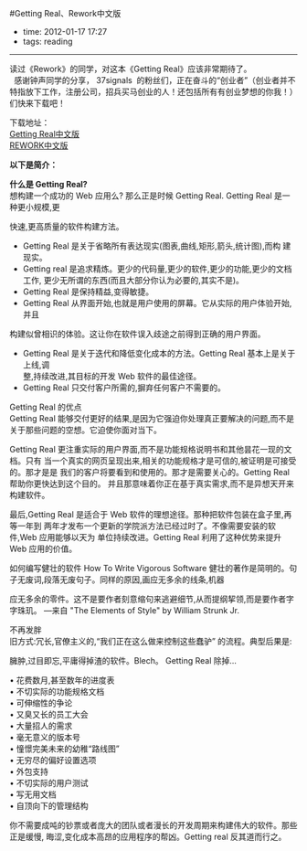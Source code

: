 #Getting Real、Rework中文版
 
- time: 2012-01-17 17:27
- tags: reading

---
<p>读过《Rework》的同学，对这本《Getting Real》应该非常期待了。<br>&nbsp; 感谢钟声同学的分享，&nbsp;37signals &nbsp;的粉丝们，正在奋斗的“创业者”（创业者并不特指放下工作，注册公司，招兵买马创业的人！还包括所有有创业梦想的你我！）们快来下载吧！</p><p>下载地址：<br>    <a href="http://rrurl.cn/6gt0ah " target="_blank">Getting Real中文版</a>    <br>    <a href="http://rrurl.cn/tn4pgz " target="_blank">REWORK中文版</a></p><p>    <strong>以下是简介：</strong></p><p>    <strong>什么是 Getting Real?</strong>    <br>想构建一个成功的 Web 应用么? 那么正是时候 Getting Real. Getting Real 是一种更小规模,更</p>快速,更高质量的软件构建方法。<ul>    <li>Getting Real 是关于省略所有表达现实(图表,曲线,矩形,箭头,统计图),而构 建现实。  </li>    <li>Getting real 是追求精炼。更少的代码量,更少的软件,更少的功能,更少的文档工作, 更少无所谓的东西(而且大部分你认为必要的,其实不是)。  </li>    <li>Getting Real 是保持精益,变得敏捷。  </li>    <li>Getting Real 从界面开始,也就是用户使用的屏幕。它从实际的用户体验开始,并且 </li></ul>构建似曾相识的体验。这让你在软件误入歧途之前得到正确的用户界面。<ul>    <li>Getting Real 是关于迭代和降低变化成本的方法。Getting Real 基本上是关于上线,调<br>整,持续改进,其目标的开发 Web 软件的最佳途径。</li>     <li>Getting Real 只交付客户所需的,摒弃任何客户不需要的。</li></ul> Getting Real 的优点<br>Getting Real 能够交付更好的结果,是因为它强迫你处理真正要解决的问题,而不是关于那些问题的空想。它迫使你面对当下。<p>Getting Real 更注重实际的用户界面,而不是功能规格说明书和其他昙花一现的文档。只有 当一个真实的网页呈现出来,相关的功能规格才是可信的,被证明是可接受 的。那才是是 我们的客户将要看到和使用的。那才是需要关心的。Getting Real 帮助你更快达到这个目的。 并且那意味着你正在基于真实需求,而不是异想天开来构建软件。</p><p>最后,Getting Real 是适合于 Web 软件的理想途径。那种把软件包装在盒子里,再等一年到 两年才发布一个更新的学院派方法已经过时了。不像需要安装的软件,Web 应用能够以天为 单位持续改进。Getting Real 利用了这种优势来提升 Web 应用的价值。</p><p>如何编写健壮的软件 How To Write Vigorous Software 健壮的著作是简明的。句子无废词,段落无废句子。同样的原因,画应无多余的线条,机器</p><p>应无多余的零件。这不是要作者刻意缩句来逃避细节,从而提纲挈领,而是要作者字字珠玑。 —来自 "The Elements of Style" by William Strunk Jr.</p><p>不再发胖<br>旧方式:冗长,官僚主义的,“我们正在这么做来控制这些蠢驴” 的流程。典型后果是:</p><p>臃肿,过目即忘,平庸得掉渣的软件。Blech。 Getting Real 除掉...</p><p>• 花费数月,甚至数年的进度表<br>• 不切实际的功能规格文档<br>• 可伸缩性的争论<br>• 又臭又长的员工大会<br>• 大量招人的需求<br>• 毫无意义的版本号<br>• 憧憬完美未来的幼稚“路线图”<br>• 无穷尽的偏好设置选项<br>• 外包支持<br>• 不切实际的用户测试<br>• 写无用文档<br>• 自顶向下的管理结构</p><p>你不需要成吨的钞票或者庞大的团队或者漫长的开发周期来构建伟大的软件。那些正是缓慢, 晦涩,变化成本高昂的应用程序的帮凶。Getting real 反其道而行之。</p>